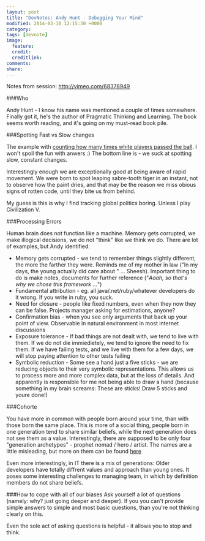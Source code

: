 ```yaml
---
layout: post
title: "DevNotes: Andy Hunt - Debugging Your Mind"
modified: 2014-03-10 12:15:30 +0000
category:
tags: [devnote]
image:
  feature: 
  credit: 
  creditlink: 
comments: 
share: 
---
```


Notes from session: <a href="http://vimeo.com/68378949">http://vimeo.com/68378949</a>

###Who

 Andy Hunt - I know his name was mentioned a couple of times somewhere. Finally got it, he's the author of Pragmatic Thinking and Learning. The book seems worth reading, and it's going on my must-read book pile.

###Spotting Fast vs Slow changes
 
 The example with <a href="http://www.youtube.com/watch?v=IGQmdoK_ZfY">counting how many times white players passed the ball</a>. I won't spoil the fun with anwers :) The bottom line is - we suck at spotting slow, constant changes. 

Interestingly enough we are exceptionally good at being aware of rapid movement. We were born to spot leaping sabre-tooth tiger in an instant, not to observe how the paint dries, and that may be the reason we miss obious signs of rotten code, until they bite us from behind.
		
My guess is this is why I find tracking global politics boring. Unless I play Civilization V.
	
###Processing Errors

Human brain does not function like a machine. Memory gets corrupted, we make illogical decisions, we do not "think" like we think we do. There are lot of examples, but Andy identified:

* Memory gets corrupted - we tend to remember things slightly different, the more the farther they were. Reminds me of my mother in law ("In my days, the young actually did care about <some generic problem> " ... Sheesh). Important thing to do is make notes, documents for further reference ("*Aaah, so that's why we chose this framework ...*")
* Fundamental attribution - eg. all java/.net/ruby/whatever developers do it wrong. If you write in ruby, you suck.
* Need for closure - people like fixed numbers, even when they now they can be false. Projects manager asking for estimations, anyone?
* Confirmation bias - when you see only arguments that back up your point of view. Observable in natural environment in most internet discussions
* Exposure tolerance - If bad things are not dealt with, we tend to live with them. If we do not die immiedietely, we tend to ignore the need to fix them. If we have failing tests, and we live with them for a few days, we will stop paying attention to other tests failing
* Symbolic reduction - Some see a hand just a five sticks - we are reducing objects to their very symbolic representations. This allows us to process more and more complex data, but at the loss of details. And apparently is responsible for me not being able to draw a hand (because something in my brain screams: These are sticks! Draw 5 sticks and youre done!)

###Cohorte

You have more in common with people born around your time, than with those born the same place. This is more of a social thing, people born in one generation tend to share similar beliefs, while the next generation does not see them as a value.
Interestingly, there are supposed to be only four "generation archetypes" - prophet nomad / hero / artist. The names are a little misleading, but more on them can be found <a href="http://www.lifecourse.com/about/method/generational-archetypes.html">here</a>

Even more interestingly, in IT there is a mix of generations: Older developers have totally diffrent values and approach than young ones. It poses some interesting challenges to managing team, in which by definition members do not share beliefs.

###How to cope with all of our biases 
Ask yourself a lot of questions (namely: why? just going deeper and deeper). If you you can't provide simple answers to simple and most basic questions, than you're not thinking clearly on this.

Even the sole act of asking questions is helpful - it allows you to stop and think.